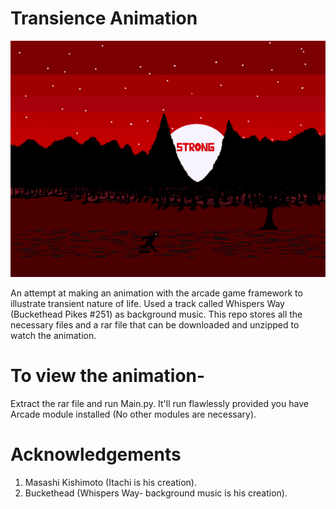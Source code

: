 # Transience Animation
![Preview](Demo/preview.gif)

An attempt at making an animation with the arcade game framework to illustrate transient nature of life. Used a track called Whispers Way (Buckethead Pikes #251) as background music.
This repo stores all the necessary files and a rar file that can be downloaded and unzipped to watch the animation.
# To view the animation-
Extract the rar file and run Main.py. It'll run flawlessly provided you have Arcade module installed (No other modules are necessary).
# Acknowledgements
  1. Masashi Kishimoto (Itachi is his creation).
  2. Buckethead (Whispers Way- background music is his creation). 
